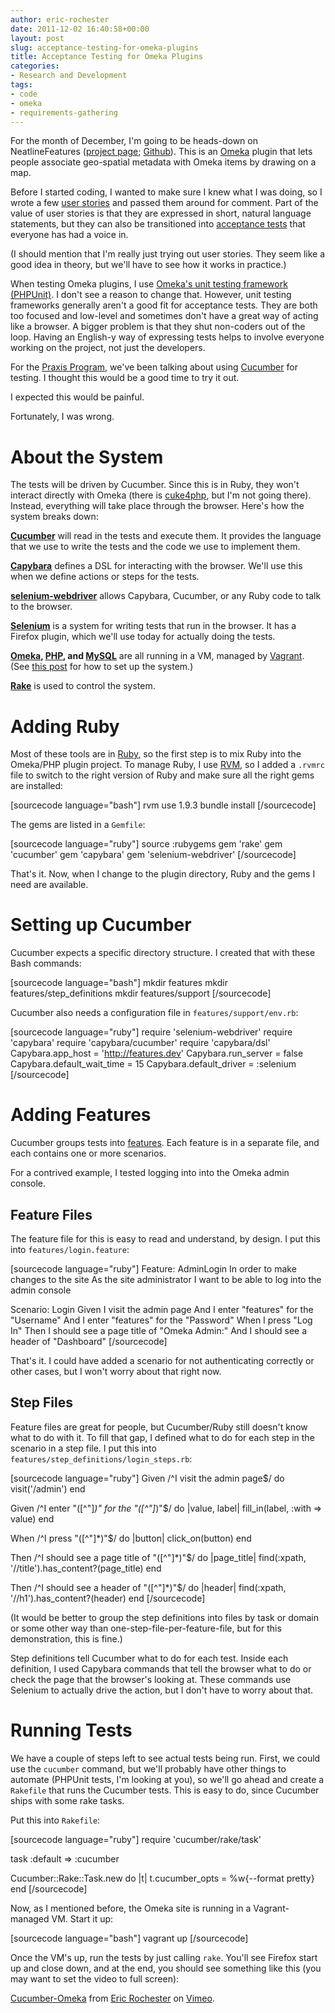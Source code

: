 ```yaml
---
author: eric-rochester
date: 2011-12-02 16:40:58+00:00
layout: post
slug: acceptance-testing-for-omeka-plugins
title: Acceptance Testing for Omeka Plugins
categories:
- Research and Development
tags:
- code
- omeka
- requirements-gathering
---
```


For the month of December, I'm going to be heads-down on NeatlineFeatures ([project page](http://neatline.scholarslab.org/plugins/neatline-features/); [Github](https://github.com/scholarslab/NeatlineFeatures)). This is an [Omeka](http://omeka.org/) plugin that lets people associate geo-spatial metadata with Omeka items by drawing on a map.





Before I started coding, I wanted to make sure I knew what I was doing, so I wrote a few [user stories](http://www.extremeprogramming.org/rules/userstories.html) and passed them around for comment. Part of the value of user stories is that they are expressed in short, natural language statements, but they can also be transitioned into [acceptance tests](http://en.wikipedia.org/wiki/Acceptance_testing) that everyone has had a voice in.





(I should mention that I'm really just trying out user stories. They seem like a good idea in theory, but we'll have to see how it works in practice.)





When testing Omeka plugins, I use [Omeka's unit testing framework (PHPUnit)](http://omeka.org/codex/Unit_Testing). I don't see a reason to change that. However, unit testing frameworks generally aren't a good fit for acceptance tests. They are both too focused and low-level and sometimes don't have a great way of acting like a browser. A bigger problem is that they shut non-coders out of the loop. Having an English-y way of expressing tests helps to involve everyone working on the project, not just the developers.





For the [Praxis Program](http://praxis.scholarslab.org/), we've been talking about using [Cucumber](http://cukes.info/) for testing. I thought this would be a good time to try it out.





I expected this would be painful.





Fortunately, I was wrong.





# About the System





The tests will be driven by Cucumber. Since this is in Ruby, they won't interact directly with Omeka (there is [cuke4php](https://github.com/olbrich/cuke4php/wiki), but I'm not going there). Instead, everything will take place through the browser. Here's how the system breaks down:





**[Cucumber](http://cukes.info/)** will read in the tests and execute them. It provides the language that we use to write the tests and the code we use to implement them.





**[Capybara](https://github.com/jnicklas/capybara)** defines a DSL for interacting with the browser. We'll use this when we define actions or steps for the tests.





**[selenium-webdriver](http://rubygems.org/gems/selenium-webdriver)** allows Capybara, Cucumber, or any Ruby code to talk to the browser.





**[Selenium](http://seleniumhq.org/)** is a system for writing tests that run in the browser. It has a Firefox plugin, which we'll use today for actually doing the tests.





**[Omeka](http://omeka.org/), [PHP](http://www.php.net/), and [MySQL](http://www.mysql.com/)** are all running in a VM, managed by [Vagrant](http://vagrantup.com/). (See [this post](http://www.scholarslab.org/announcements/omeka-development-with-vagrant/) for how to set up the system.)





**[Rake](http://rake.rubyforge.org/)** is used to control the system.





# Adding Ruby





Most of these tools are in [Ruby](http://www.ruby-lang.org/), so the first step is to mix Ruby into the Omeka/PHP plugin project. To manage Ruby, I use [RVM](https://rvm.beginrescueend.com/), so I added a `.rvmrc` file to switch to the right version of Ruby and make sure all the right gems are installed:



[sourcecode language="bash"]
rvm use 1.9.3
bundle install
[/sourcecode]



The gems are listed in a `Gemfile`:



[sourcecode language="ruby"]
source :rubygems
gem 'rake'
gem 'cucumber'
gem 'capybara'
gem 'selenium-webdriver'
[/sourcecode]



That's it. Now, when I change to the plugin directory, Ruby and the gems I need are available.





# Setting up Cucumber





Cucumber expects a specific directory structure. I created that with these Bash commands:



[sourcecode language="bash"]
mkdir features
mkdir features/step_definitions
mkdir features/support
[/sourcecode]



Cucumber also needs a configuration file in `features/support/env.rb`:



[sourcecode language="ruby"]
require 'selenium-webdriver'
require 'capybara'
require 'capybara/cucumber'
require 'capybara/dsl'
Capybara.app_host = 'http://features.dev'
Capybara.run_server = false
Capybara.default_wait_time = 15
Capybara.default_driver = :selenium
[/sourcecode]



# Adding Features





Cucumber groups tests into [features](https://github.com/cucumber/cucumber/wiki/Feature-Introduction). Each feature is in a separate file, and each contains one or more scenarios.





For a contrived example, I tested logging into into the Omeka admin console.





## Feature Files





The feature file for this is easy to read and understand, by design. I put this into `features/login.feature`:



[sourcecode language="ruby"]
Feature: AdminLogin
  In order to make changes to the site
  As the site administrator
  I want to be able to log into the admin console

  Scenario: Login
    Given I visit the admin page
    And I enter "features" for the "Username"
    And I enter "features" for the "Password"
    When I press "Log In"
    Then I should see a page title of "Omeka Admin:"
    And I should see a header of "Dashboard"
[/sourcecode]



That's it. I could have added a scenario for not authenticating correctly or other cases, but I won't worry about that right now.





## Step Files





Feature files are great for people, but Cucumber/Ruby still doesn't know what to do with it. To fill that gap, I defined what to do for each step in the scenario in a step file. I put this into `features/step_definitions/login_steps.rb`:



[sourcecode language="ruby"]
Given /^I visit the admin page$/ do
  visit('/admin')
end

Given /^I enter "([^"]*)" for the "([^"]*)"$/ do |value, label|
  fill_in(label, :with => value)
end

When /^I press "([^"]*)"$/ do |button|
  click_on(button)
end

Then /^I should see a page title of "([^"]*)"$/ do |page_title|
  find(:xpath, '//title').has_content?(page_title)
end

Then /^I should see a header of "([^"]*)"$/ do |header|
  find(:xpath, '//h1').has_content?(header)
end
[/sourcecode]



(It would be better to group the step definitions into files by task or domain or some other way than one-step-file-per-feature-file, but for this demonstration, this is fine.)





Step definitions tell Cucumber what to do for each test. Inside each definition, I used Capybara commands that tell the browser what to do or check the page that the browser's looking at. These commands use Selenium to actually drive the action, but I don't have to worry about that.





# Running Tests





We have a couple of steps left to see actual tests being run. First, we could use the `cucumber` command, but we'll probably have other things to automate (PHPUnit tests, I'm looking at you), so we'll go ahead and create a `Rakefile` that runs the Cucumber tests. This is easy to do, since Cucumber ships with some rake tasks.





Put this into `Rakefile`:



[sourcecode language="ruby"]
require 'cucumber/rake/task'

task :default => :cucumber

Cucumber::Rake::Task.new do |t|
  t.cucumber_opts = %w{--format pretty}
end
[/sourcecode]



Now, as I mentioned before, the Omeka site is running in a Vagrant-managed VM. Start it up:



[sourcecode language="bash"]
vagrant up
[/sourcecode]



Once the VM's up, run the tests by just calling `rake`. You'll see Firefox start up and close down, and at the end, you should see something like this (you may want to set the video to full screen):





[Cucumber-Omeka](http://vimeo.com/32990350) from [Eric Rochester](http://vimeo.com/user2087066) on [Vimeo](http://vimeo.com).
